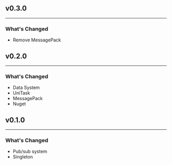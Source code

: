 ## v0.3.0
---
### What's Changed
- Remove MessagePack
## v0.2.0
---
### What's Changed
- Data System
- UniTask
- MessagePack
- Nuget


## v0.1.0
---
### What's Changed
- Pub/sub system
- Singleton
